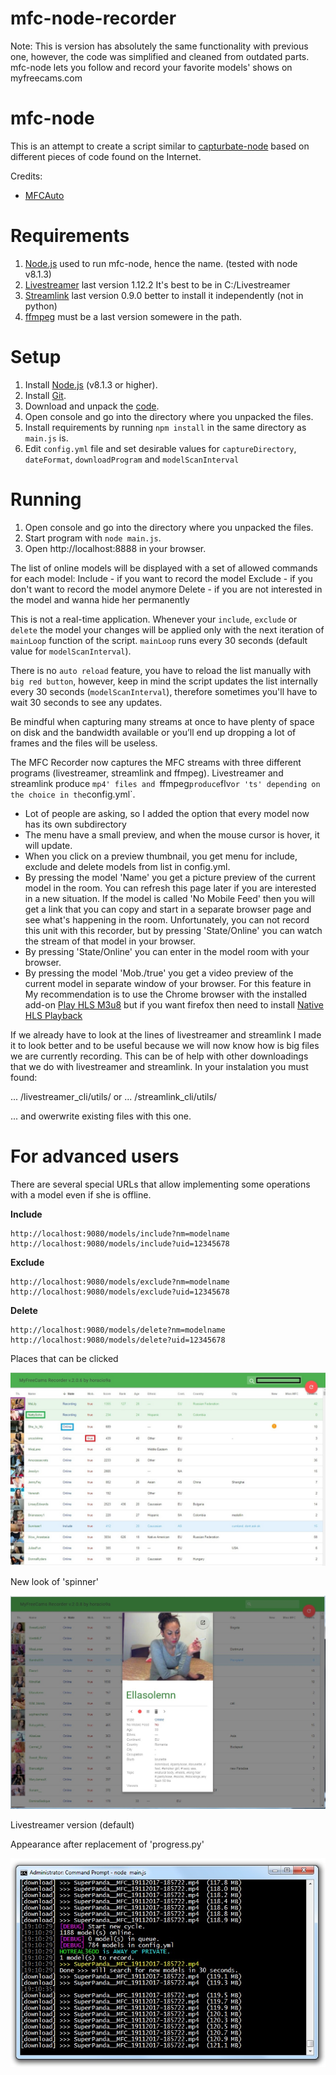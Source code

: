 mfc-node-recorder
=================
Note: This is version has absolutely the same functionality with previous one, however, the code was simplified and cleaned from outdated parts. mfc-node lets you follow and record your favorite models' shows on myfreecams.com

mfc-node
==========
This is an attempt to create a script similar to [capturbate-node](https://github.com/SN4T14/capturebate-node) based on different pieces of code found on the Internet.

Credits:
* [MFCAuto](https://github.com/ZombieAlex/MFCAuto)

Requirements
============
1. [Node.js](https://nodejs.org/download/release/) used to run mfc-node, hence the name. (tested with node v8.1.3)
2. [Livestreamer](https://github.com/chrippa/livestreamer/releases) last version 1.12.2 It's best to be in C:/Livestreamer
3. [Streamlink](https://github.com/streamlink/streamlink) last version 0.9.0 better to install it independently (not in python)
4. [ffmpeg](https://ffmpeg.zeranoe.com/builds/) must be a last version somewere in the path.

Setup
=====
1. Install [Node.js](https://nodejs.org/download/release/) (v8.1.3 or higher).
2. Install [Git](https://git-scm.com/downloads).
2. Download and unpack the [code](https://codeload.github.com/horacio9a/mfc-node/zip/v2).
3. Open console and go into the directory where you unpacked the files.
4. Install requirements by running `npm install` in the same directory as `main.js` is.
5. Edit `config.yml` file and set desirable values for `captureDirectory`, `dateFormat`, `downloadProgram` and `modelScanInterval`

Running
=======
1. Open console and go into the directory where you unpacked the files.
2. Start program with `node main.js`.
3. Open http://localhost:8888 in your browser. 

The list of online models will be displayed with a set of allowed commands for each model:
	Include - if you want to record the model
	Exclude - if you don't want to record the model anymore
	Delete - if you are not interested in the model and wanna hide her permanently

This is not a real-time application. Whenever your `include`, `exclude` or `delete` the model your changes will be applied only with the next iteration of `mainLoop` function of the script. `mainLoop` runs every 30 seconds (default value for `modelScanInterval`).

There is no `auto reload` feature, you have to reload the list manually with `big red button`, however, keep in mind the script updates the list internally every 30 seconds (`modelScanInterval`), therefore sometimes you'll have to wait 30 seconds to see any updates.

Be mindful when capturing many streams at once to have plenty of space on disk and the bandwidth available or you’ll end up dropping a lot of frames and the files will be useless.

The MFC Recorder now captures the MFC streams with three different programs (livestreamer, streamlink and ffmpeg).
Livestreamer and streamlink produce `mp4' files and `ffmpeg` produce `flv` or 'ts' depending on the choice in the `config.yml`.
- Lot of people are asking, so I added the option that every model now has its own subdirectory
- The menu have a small preview, and when the mouse cursor is hover, it will update.
- When you click on a preview thumbnail, you get menu for include, exclude and delete models from list in config.yml.
- By pressing the model 'Name' you get a picture preview of the current model in the room. You can refresh this page later if you are interested in a new situation. If the model is called 'No Mobile Feed' then you will get a link that you can copy and start in a separate browser page and see what's happening in the room. Unfortunately, you can not record this unit with this recorder, but by pressing 'State/Online' you can watch the stream of that model in your browser. 
- By pressing 'State/Online' you can enter in the model room with your browser.
- By pressing the model 'Mob./true' you get a video preview of the current model in separate window of your browser. For this feature in My recommendation is to use the Chrome browser with the installed add-on [Play HLS M3u8](https://chrome.google.com/webstore/detail/play-hls-m3u8/ckblfoghkjhaclegefojbgllenffajdc/related) but if you want firefox then need to install [Native HLS Playback](https://addons.mozilla.org/en-US/firefox/addon/native_hls_playback/)

If we already have to look at the lines of livestreamer and streamlink I made it to look better and to be useful because we will now know how is big files we are currently recording. 
This can be of help with other downloadings that we do with livestreamer and streamlink.
In your instalation you must found:

... /livestreamer_cli/utils/
or
... /streamlink_cli/utils/

... and owerwrite existing files with this one.

For advanced users
==================
There are several special URLs that allow implementing some operations with a model even if she is offline.

__Include__
```
http://localhost:9080/models/include?nm=modelname
http://localhost:9080/models/include?uid=12345678
```
__Exclude__
```
http://localhost:9080/models/exclude?nm=modelname
http://localhost:9080/models/exclude?uid=12345678
```
__Delete__
```
http://localhost:9080/models/delete?nm=modelname
http://localhost:9080/models/delete?uid=12345678
```
Places that can be clicked

![alt screenshot](./screenshot.jpg)

New look of 'spinner'

![alt screenshot](./screenshot1.jpg)

Livestreamer version (default)

Appearance after replacement of 'progress.py'

![alt screenshot](./screenshot2.jpg)

